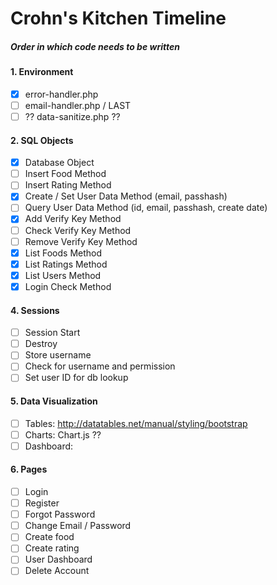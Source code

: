 # Crohn's Kitchen Timeline
##### Order in which code needs to be written

#### 1. Environment
- [X] error-handler.php
- [ ] email-handler.php / LAST
- [ ] ?? data-sanitize.php ??

#### 2. SQL Objects
- [X] Database Object
- [ ] Insert Food Method
- [ ] Insert Rating Method
- [X] Create / Set User Data Method (email, passhash)
- [ ] Query User Data Method (id, email, passhash, create date)
- [X] Add Verify Key Method
- [ ] Check Verify Key Method
- [ ] Remove Verify Key Method
- [X] List Foods Method
- [X] List Ratings Method
- [X] List Users Method
- [X] Login Check Method

#### 4. Sessions
- [ ] Session Start
- [ ] Destroy
- [ ] Store username
- [ ] Check for username and permission
- [ ] Set user ID for db lookup

#### 5. Data Visualization
- [ ] Tables: http://datatables.net/manual/styling/bootstrap
- [ ] Charts: Chart.js ??
- [ ] Dashboard:

#### 6. Pages
- [ ] Login
- [ ] Register
- [ ] Forgot Password
- [ ] Change Email / Password
- [ ] Create food
- [ ] Create rating
- [ ] User Dashboard
- [ ] Delete Account
